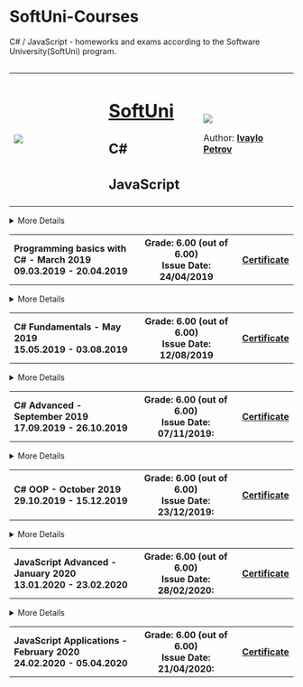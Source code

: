 # SoftUni-Courses
C# / JavaScript - homeworks and exams according to the Software University(SoftUni) program. 


<!-- Head Start -->
<table border="0" width="100%" cellspacing="2" cellpadding="3" align="left">
<tbody>
<tr>
<td align="left" width="33%"><img style="text-align: center;" src="http://conf.softuni.bg/wp-content/uploads/2015/01/SoftUni-Logo-Flat_square-blue-300x235.png"/></td>
  
<td align="left" width="33%">
<h1><a href="https://softuni.bg/">SoftUni</a></h1>
<h2>C#</h2>
  <h2>JavaScript</h2>
</td>

<td align="left" width="33%">
  <img src="https://avatars1.githubusercontent.com/u/52930559?s=460&u=56c073c9be5078b046e7d01ceff70417375ceb2f&v=4"/>
  
<!--   TODO: Add linkedIn profile -->
<!-- <img src="https://avatars1.githubusercontent.com/u/52930559?s=460&u=56c073c9be5078b046e7d01ceff70417375ceb2f&v=4" width = 20% height= 20% alt="LinkedIn" /> -->
Author: 
 <strong>
<a title="Ivaylo Petrov" href="XXXX" target="_blank">
Ivaylo Petrov
</a>
 </strong></p>
</td>
</tr>
</tbody>
</table>
<!-- Head End -->

<!-- C# Basics Start -->
<hr />
<!-- Summary Begin -->
<details>
<summary> More Details
<table border="0" width="100%" cellspacing="1" cellpadding="3" align="left">
<tbody>
<tr><th align="left" width="50%">Programming basics with C# - March 2019 <br /> 
09.03.2019 - 20.04.2019</th><th width="40%">Grade: 6.00 (out of 6.00)<br /> Issue Date: 24/04/2019</th><th>
<p><a title="C# Basics" href="https://softuni.bg/certificates/details/66322/4f0418c3" target="_blank">Certificate</a></p>
</th></tr>
</tbody>
</table>
</summary>
<!-- Summary End -->
  
<table border="0" width="100%" cellspacing="1" cellpadding="3" align="left">
<tbody>
<!-- Course Body -->
<tr>
<td width="50%">
 <ul>
 <li><p><a title="Simple operations and calculations" href="https://github.com/q2kPetrov/SoftUni-Courses/tree/master/C%23%20Basics/Exercises/1.%20Simple%20Operations%20and%20Calculations" target="_blank">Simple operations and calculations - exercises</a></p>
 </li>
 </ul>

<td colspan="2" width="55%">
  <ul>
  <li><p><a title="Conditional statements" href="https://github.com/q2kPetrov/SoftUni-Courses/tree/master/C%23%20Basics/Exercises/2_Conditional-statements" target="_blank">Conditional statements - exercises</a></p>
  </li>
  </ul>
</td>
</tr>

<tr>
<td width="50%">
  <ul>
  <li><p><a title="Nested conditional statements" href="https://github.com/q2kPetrov/SoftUni-Courses/tree/master/C%23%20Basics/Exercises/3_Nested-conditional-statements" target="_blank">Nested conditional statements - exercises</a></p>  
  </li>
  </ul>  
</td>
<td colspan="2" width="50%">
  <ul>
  <li><p><a title="While loop" href="https://github.com/q2kPetrov/SoftUni-Courses/tree/master/C%23%20Basics/Exercises/4_While-loop" target="_blank">While loop - exercises</a></p>
  </li>
  </ul>
</td>
</tr>
<tr>
<td width="50%">
  <ul>
  <li><p><a title="For loop" href="https://github.com/q2kPetrov/SoftUni-Courses/tree/master/C%23%20Basics/Exercises/5_For-loop" target="_blank">For loop - exercises</a></p>
  </li>
  </ul>
</td>
<td colspan="2" width="50%">
  <ul>
  <li><p><a title="Nested loops" href="https://github.com/q2kPetrov/SoftUni-Courses/tree/master/C%23%20Basics/Exercises/6_Nested-loops" target="_blank">Nested loops - exercises</a></p>
  </li>
  </ul>
</td>
</tr>


<tr>
<tr><td colspan="3" align="center" width="100%"><p>Exam Preparation</p></td></tr>
</tr>
<tr>
<td width="50%">
  <ul>
  <li><p><a title="Exam 24 November 2019" href="https://github.com/q2kPetrov/SoftUni-Courses/tree/master/C%23%20Basics/Exams/Exam%20-%2024%20November%202019" target="_blank">Programming basics with C# Exam - 24 November 2019</a></p>
  </li>
  </ul>
</td>
<td colspan="2" width="50%">
  <ul>
  <li><p><a title="Exam 20 April 2019" href="https://github.com/q2kPetrov/SoftUni-Courses/tree/master/C%23%20Basics/Exams/Exam%20-%2020%20%20April%202019" target="_blank">Programming basics with C# - 20 April 2019 (exam)</a></p>
  </li>
  </ul>
</td>
</tr>
<tr>
<tr>
<td width="50%">
  <ul>
  <li><p><a title="Programming basics Exam - 9/10 March" href="https://github.com/q2kPetrov/SoftUni-Courses/tree/master/C%23%20Basics/Exams/Exams%20-%209%20and%2010%20March%202019" target="_blank">Programming basics Exams - 9 and 10 March 2019</a></p>
  </li>
  </ul>
</td>
</tr>
</tbody>
</table>
</details>
<hr />
<!-- C# Basics End -->


<!-- C# Fundamentals Start -->
<hr />
<!-- Summary Begin -->
<details>
<summary> More Details
<table border="0.3" width="100%" cellspacing="1" cellpadding="3" align="left">
<tbody>
<tr><th align="left" width="50%">C# Fundamentals - May 2019<br /> 
15.05.2019 - 03.08.2019</th><th width="40%">Grade: 6.00 (out of 6.00)<br /> Issue Date: 12/08/2019</th><th>
<p><a title="C# Fundamentals" href="https://softuni.bg/certificates/details/69255/3315630e" target="_blank">Certificate</a></p>
</th></tr>
</tbody>
</table>
</summary>
<!-- Summary End -->
  
<table border="0" width="100%" cellspacing="1" cellpadding="3" align="left">
<tbody>
<!-- Course Body -->
<tr>
<td width="50%">
<p><a title="Basic sintax, conditional statements and loops" href="https://github.com/q2kPetrov/SoftUni-Courses/tree/master/C%23%20Fundamentals/01_BasicSyntaxConditionalStatementsAndLoops/Exercises/Exercisesss" target="_blank">Basic sintax, conditional statements and loops - exercises</a></p>
<p><a title="Basic sintax, conditional statements and loops" href="https://github.com/q2kPetrov/SoftUni-Courses/tree/master/C%23%20Fundamentals/01_BasicSyntaxConditionalStatementsAndLoops/Exercises/Exercisesss" target="_blank">Basic sintax, conditional statements and loops - additional exercises</a></p>
<td colspan="2" width="50%">
<p><a title="Lists" href="https://github.com/q2kPetrov/SoftUni-Courses/tree/master/C%23%20Fundamentals/05_Lists/Exercises" target="_blank">Lists - exercises</a></p>
  <p><a title="Lists" href="https://github.com/q2kPetrov/SoftUni-Courses/tree/master/C%23%20Fundamentals/05_Lists/MoreExercises" target="_blank">Lists - additional exercises</a></p>
</td>
</tr>

<tr>
<td width="50%">
<p><a title="Data types and variables" href="https://github.com/q2kPetrov/SoftUni-Courses/tree/master/C%23%20Fundamentals/02_DataTypesAndVariables" target="_blank">Data types and variables - exercises</a></p>
</td>
<td colspan="2" width="50%">
<p><a title="Arrays" href="https://github.com/q2kPetrov/SoftUni-Courses/tree/master/C%23%20Fundamentals/03_Arrays/Exercises" target="_blank">Arrays - exercises</a></p>
  <p><a title="Arrays" href="https://github.com/q2kPetrov/SoftUni-Courses/tree/master/C%23%20Fundamentals/03_Arrays/MoreExercises" target="_blank">Arrays - additional exercises</a></p>
</td>
</tr>

<tr> 
<td width="50%">
<p><a title="Methods" href="https://github.com/q2kPetrov/SoftUni-Courses/tree/master/C%23%20Fundamentals/04_Methods/Exercises" target="_blank">Methods - exercises</a></p>
  <p><a title="Arrays" href="https://github.com/q2kPetrov/SoftUni-Courses/tree/master/C%23%20Fundamentals/04_Methods/MoreExercises" target="_blank">Methods - additional exercises</a></p>
</td>
  
<td colspan="2" width="50%">
<p><a title="Objects and classes" href="https://github.com/q2kPetrov/SoftUni-Courses/tree/master/C%23%20Fundamentals/06_ObjectsAndClasses/Exercises" target="_blank">Objects and classes - exercises</a></p> 
</td>
</tr>

<tr>
<td width="50%">
<p><a title="Associative arrays" href="https://github.com/q2kPetrov/SoftUni-Courses/tree/master/C%23%20Fundamentals/07_AssociativeArrays/Exercises" target="_blank">Associative arrays - exercises</a></p>
  <p><a title="Associative arrays" href="https://github.com/q2kPetrov/SoftUni-Courses/tree/master/C%23%20Fundamentals/07_AssociativeArrays/MoreExercises" target="_blank">Associative arrays - additional exercises</a></p>
</td>
<td colspan="2" width="50%">
<p><a title="Text processing" href="https://github.com/q2kPetrov/SoftUni-Courses/tree/master/C%23%20Fundamentals/08_TextProcessing/Exercises" target="_blank">Text processing - exercises</a></p>
  <p><a title="Text processing" href="https://github.com/q2kPetrov/SoftUni-Courses/tree/master/C%23%20Fundamentals/08_TextProcessing/MoreExercises" target="_blank">Text processing - additional exercises</a></p>
</td>
</tr>

<tr>
<td  width="50%">
<p><a title="Regular expressions" href="https://github.com/q2kPetrov/SoftUni-Courses/tree/master/C%23%20Fundamentals/09_RegularExpressions/Exercises" target="_blank">Regular expressions - exercises</a></p>
  <p><a title="Regular expressions" href="https://github.com/q2kPetrov/SoftUni-Courses/tree/master/C%23%20Fundamentals/09_RegularExpressions/MoreExercises" target="_blank">Regular expressions - additional exercises</a></p>
</td>
</tr>


<tr>
<tr><td colspan="3" align="center" width="100%"><p>Mid Exam Preparation</p></td></tr>
</tr>

<tr>
<td width="50%">
<p><a title="Mid exam 10 March 2019 - group 2" href="https://github.com/q2kPetrov/SoftUni-Courses/tree/master/C%23%20Fundamentals/Exams/Mid%20Exams/Mid%20Exam%20-%2010%20March%202019%20Group%202" target="_blank">Mid exam 10 March 2019 - group 2</a></p>
</td>
<td colspan="2" width="50%">
<p><a title="Mid exam 30 June 2019 - group 1" href="https://github.com/q2kPetrov/SoftUni-Courses/tree/master/C%23%20Fundamentals/Exams/Mid%20Exams/Mid%20Exam%20-%2030%20June%202019%20Group%201" target="_blank">Mid exam 30 June 2019 - group 1</a></p>
</td>
</tr>

<tr>
<td width="50%">
<p><a title="Mid exam 4 November 2018" href="https://github.com/q2kPetrov/SoftUni-Courses/tree/master/C%23%20Fundamentals/Exams/Mid%20Exams/Mid%20Exam%20-%204%20November%202018" target="_blank">Mid exam 4 November 2018</a></p>
</td>
<td colspan="2" width="50%">
<p><a title="Mid exam 16 April 2019" href="https://github.com/q2kPetrov/SoftUni-Courses/tree/master/C%23%20Fundamentals/Exams/Mid%20Exams/Retake%20Mid%20Exam%20-%2016%20April%202019" target="_blank">Mid exam 16 April 2019</a></p>
</td>
</tr>

<tr>
<tr><td colspan="3" align="center" width="100%"><p>Final Exam Preparation</p></td></tr>
</tr>

<tr>
<td width="50%">
<p><a title="Final exam" href="https://github.com/q2kPetrov/SoftUni-Courses/tree/master/C%23%20Fundamentals/Exams/Final%20Exams/Final%20Exam%20-%2003%20August%202019%20Group%201" target="_blank">Final exam - 3 August 2019 - group 1</a></p>
</td>
<td colspan="2" width="50%">
<p><a title="06 April 2019" href="https://github.com/q2kPetrov/SoftUni-Courses/tree/master/C%23%20Fundamentals/Exams/Final%20Exams/Final%20Exam%20-%2006%20April%202019" target="_blank">Final exam - 06 April 2019</a></p>
</td>
</tr>

<tr>
<td width="50%">
<p><a title="Final exam" href="https://github.com/q2kPetrov/SoftUni-Courses/tree/master/C%23%20Fundamentals/Exams/Final%20Exams/Final%20Exam%20-%2014%20April%202019%20Group%20I" target="_blank">Final exam - 14 April 2019 - group 1</a></p>
</td>
<td colspan="2" width="50%">
<p><a title="14 April 2019" href="https://github.com/q2kPetrov/SoftUni-Courses/tree/master/C%23%20Fundamentals/Exams/Final%20Exams/Final%20Exam%20-%2014%20April%202019%20Group%20II" target="_blank">Final exam - 14 April 2019 - group 2</a></p>
</td>
</tr>

<tr>
<td width="50%">
<p><a title="Final exam" href="https://github.com/q2kPetrov/SoftUni-Courses/tree/master/C%23%20Fundamentals/Exams/Final%20Exams/Final%20Exam%20-%2016%20December%202018" target="_blank">Final exam - 16 December 2018</a></p>
</td>
<td colspan="2" width="50%">
<p><a title="Final exam" href="https://github.com/q2kPetrov/SoftUni-Courses/tree/master/C%23%20Fundamentals/Exams/Final%20Exams/Final%20Exam%20Preparation%20-%2024%20July%202019" target="_blank">Final exam - 24 July 2019</a></p>
</td>
</tr>

<tr>
<td width="50%">
<p><a title="Retake Final exam" href="https://github.com/q2kPetrov/SoftUni-Courses/tree/master/C%23%20Fundamentals/Exams/Final%20Exams/Retake%20Final%20Exam%20-%2018%20April%202018" target="_blank">Final exam - Retake - 18 April 2018</a></p>
</td>
</tr>

</tbody>
</table>
</details>
<hr />
<!-- C# Fundamentals End -->

<!-- C# Advanced Start -->  
<hr />
<!-- Summary Begin -->
<details>
<summary> More Details
<table border="0" width="100%" cellspacing="1" cellpadding="3" align="left">

<tr><th align="left" width="50%">C# Advanced - September 2019 <br /> 17.09.2019 - 26.10.2019</th><th width="40%">Grade: 6.00 (out of 6.00) <br /> Issue Date: 07/11/2019:</th><th>
<p><a title="C# Advanced" href="https://softuni.bg/certificates/details/72147/9addc663" target="_blank">Certificate</a></p>
</th></tr>
</table>
</summary>
<!-- Summary End -->

<table border="0" width="100%" cellspacing="0" cellpadding="0" align="left">
<!-- Course Body -->
<tr >
<td width="20%">
<ul >
  <li><p><a title="Stacks and queues" href="https://github.com/q2kPetrov/SoftUni-Courses/tree/master/C%23Advanced/Exercises/01_StacksAndQueues" target="_blank">Stacks and queues - exercises</a>
   </p>
   </li>
</ul>
</td>
<td colspan="2" width="20%">
<ul >
  <li><p><a title="Multidimensional arrays" href="https://github.com/q2kPetrov/SoftUni-Courses/tree/master/C%23Advanced/Exercises/02_MultidimensionalArrays" target="_blank">Multidimensional arrays - exercises</a></p>
  </li>
  </ul>
</td>
</tr>

<tr >
<td width="20%">
<ul >
  <li><p><a title="Sets and dictionaries" href="https://github.com/q2kPetrov/SoftUni-Courses/tree/master/C%23Advanced/Exercises/03_SetsAndDictionaries" target="_blank">Sets and dictionaries - exercises</a>
   </p>
   </li>
</ul>
</td>
<td colspan="2" width="20%">
<ul >
  <li><p><a title="Functional programming" href="https://github.com/q2kPetrov/SoftUni-Courses/tree/master/C%23Advanced/Exercises/04_FunctionalProgramming" target="_blank">Functional programming - exercises</a></p>
  </li>
  </ul>
</td>
</tr>

<tr >
<td width="20%">
<ul >
  <li><p><a title="Defining classes" href="https://github.com/q2kPetrov/SoftUni-Courses/tree/master/C%23Advanced/Exercises/05_DefiningClasses" target="_blank">Defining classes - exercises</a>
   </p>
   </li>
</ul>
</td>
<td colspan="2" width="20%">
<ul >
  <li><p><a title="Generics" href="https://github.com/q2kPetrov/SoftUni-Courses/tree/master/C%23Advanced/Exercises/06_Generics" target="_blank">Generics - exercises</a></p>
  </li>
  </ul>
</td>
</tr>

<tr >
<td width="20%">
<ul >
  <li><p><a title="Iterators and comparators" href="https://github.com/q2kPetrov/SoftUni-Courses/tree/master/C%23Advanced/Exercises/07_IteratorsAndComparators" target="_blank">Iterators and comparators - exercises</a>
   </p>
   </li>
</ul>
</td>
</tr>

<tr>
<tr><td colspan="3" align="center" width="100%"><p>Exam Preparation</p></td></tr>
</tr>

<tr >
<td width="20%">
<ul >
  <li><p><a title="13 August 2019" href="https://github.com/q2kPetrov/SoftUni-Courses/tree/master/C%23Advanced/ExamPreparation/13_August_2019" target="_blank">Exam - 13 August 2019</a>
   </p>
   </li>
</ul>
</td>
<td colspan="2" width="20%">
<ul >
  <li><p><a title="16 April 2019" href="https://github.com/q2kPetrov/SoftUni-Courses/tree/master/C%23Advanced/ExamPreparation/16_April_2019" target="_blank">Exam - 16 April 2019</a></p>
  </li>
  </ul>
</td>
</tr>

<tr >
<td width="20%">
<ul >
  <li><p><a title="17 February 2019" href="https://github.com/q2kPetrov/SoftUni-Courses/tree/master/C%23Advanced/ExamPreparation/17_Feb_2019" target="_blank">Exam - 17 February 2019</a>
   </p>
   </li>
</ul>
</td>
<td colspan="2" width="20%">
<ul >
  <li><p><a title="23 June 2019" href="https://github.com/q2kPetrov/SoftUni-Courses/tree/master/C%23Advanced/ExamPreparation/23_June_2019" target="_blank">Exam - 23 June 2019</a></p>
  </li>
  </ul>
</td>
</tr>

<tr >
<td width="20%">
<ul >
  <li><p><a title="23 October 2019" href="https://github.com/q2kPetrov/SoftUni-Courses/tree/master/C%23Advanced/ExamPreparation/23_October_2019" target="_blank">Exam - 23 October 2019</a>
   </p>
   </li>
</ul>
</td>
<td colspan="2" width="20%">
<ul >
  <li><p><a title="24 February 2019" href="https://github.com/q2kPetrov/SoftUni-Courses/tree/master/C%23Advanced/ExamPreparation/24_Feb_2019" target="_blank">Exam - 24 February 2019</a></p>
  </li>
  </ul>
</td>
</tr>
</table>
</details>
<hr />
<!-- C# Advanced End -->

<!-- C# OOP Start -->  
<hr />
<!-- Summary Begin -->
<details>
<summary> More Details
<table border="0" width="100%" cellspacing="1" cellpadding="3" align="left">

<tr><th align="left" width="50%">C# OOP - October 2019 <br /> 29.10.2019 - 15.12.2019</th><th width="40%">Grade: 6.00 (out of 6.00) <br /> Issue Date: 23/12/2019:</th><th>
<p><a title="C# OOP" href="https://softuni.bg/certificates/details/75306/fc669a56" target="_blank">Certificate</a></p>
</th></tr>
</table>
</summary>
<!-- Summary End -->

<table border="0" width="100%" cellspacing="0" cellpadding="0" align="left">
<!-- Course Body -->
<tr >
<td width="20%">
<ul >
  <li><p><a title="Working with abstraction" href="https://github.com/q2kPetrov/SoftUni-Courses/tree/master/C%23%20OOP/01_WorkingWithAbstraction" target="_blank">Working with abstraction - exercises</a>
   </p>
   </li>
</ul>
</td>
<td colspan="2" width="20%">
<ul >
  <li><p><a title="Inheritance" href="https://github.com/q2kPetrov/SoftUni-Courses/tree/master/C%23%20OOP/02_Inheritance" target="_blank">Inheritance - exercises</a></p>
  </li>
  </ul>
</td>
</tr>

<tr >
<td width="20%">
<ul >
  <li><p><a title="Encapsulation" href="https://github.com/q2kPetrov/SoftUni-Courses/tree/master/C%23%20OOP/03_Encapsulation" target="_blank">Encapsulation - exercises</a>
   </p>
   </li>
</ul>
</td>
<td colspan="2" width="20%">
<ul >
  <li><p><a title="Interfaces and abstraction" href="https://github.com/q2kPetrov/SoftUni-Courses/tree/master/C%23%20OOP/04_InterfacesAndAbstraction" target="_blank">Interfaces and abstraction - exercises</a></p>
  </li>
  </ul>
</td>
</tr>

<tr >
<td width="20%">
<ul >
  <li><p><a title="Polymorphism" href="https://github.com/q2kPetrov/SoftUni-Courses/tree/master/C%23%20OOP/05_Polymorphism" target="_blank">Polymorphism - exercises</a>
   </p>
   </li>
</ul>
</td>
<td colspan="2" width="20%">
<ul >
  <li><p><a title="Reflection" href="https://github.com/q2kPetrov/SoftUni-Courses/tree/master/C%23%20OOP/06_Reflection/Exercises" target="_blank">Reflection - exercises</a></p>
  </li>
  </ul>
</td>
</tr>

<tr >
<td width="20%">
<ul >
  <li><p><a title="Unit testing" href="https://github.com/q2kPetrov/SoftUni-Courses/tree/master/C%23%20OOP/07_UnitTesting" target="_blank">Unit testing - exercises</a>
   </p>
   </li>
</ul>
</td>
</tr>

<tr>
<tr><td colspan="3" align="center" width="100%"><p>Exam Preparation</p></td></tr>
</tr>

<tr >
<td width="20%">
<ul >
  <li><p><a title="14 April 2019" href="https://github.com/q2kPetrov/SoftUni-Courses/tree/master/C%23%20OOP/Exams/14%20April%202019" target="_blank">Exam - 14 April 2019</a>
   </p>
   </li>
</ul>
</td>
<td colspan="2" width="20%">
<ul >
  <li><p><a title="18 November 2018" href="https://github.com/q2kPetrov/SoftUni-Courses/tree/master/C%23%20OOP/Exams/C%23%20OOP%20Exam%20-%2018%20November%202018" target="_blank">Exam - 18 November 2018</a></p>
  </li>
  </ul>
</td>
</tr>

<tr >
<td width="20%">
<ul >
  <li><p><a title="07 December 2019" href="https://github.com/q2kPetrov/SoftUni-Courses/tree/master/C%23%20OOP/Exams/Demo%20Exam%20-%2007%20December%202019" target="_blank">Exam - 07 December 2019</a>
   </p>
   </li>
</ul>
</td>
<td colspan="2" width="20%">
<ul >
  <li><p><a title="11 August 2019" href="https://github.com/q2kPetrov/SoftUni-Courses/tree/master/C%23%20OOP/Exams/OOP%20Exam%20-%2011%20August%202019" target="_blank">Exam - 11 August 2019</a></p>
  </li>
  </ul>
</td>
</tr>

<tr >
<td width="20%">
<ul >
  <li><p><a title="15 August 2019" href="https://github.com/q2kPetrov/SoftUni-Courses/tree/master/C%23%20OOP/Exams/OOP%20Retake%20Exam%20-%2015%20August%202019" target="_blank">Exam - 15 August 2019</a>
   </p>
   </li>
</ul>
</td>
<td colspan="2" width="20%">
<ul >
  <li><p><a title="18 April 2019" href="https://github.com/q2kPetrov/SoftUni-Courses/tree/master/C%23%20OOP/Exams/OOP%20Retake%20Exam%20-%2018%20April%202019" target="_blank">Exam - 18 April 2019</a></p>
  </li>
  </ul>
</td>
</tr>
</table>
</details>
<hr />
<!-- C# OOP End -->

<!-- JavaScript Advanced Start -->  
<hr />
<!-- Summary Begin -->
<details>
<summary> More Details
<table border="0" width="100%" cellspacing="1" cellpadding="3" align="left">

<tr><th align="left" width="50%">JavaScript Advanced - January 2020 <br /> 13.01.2020 - 23.02.2020</th><th width="40%">Grade: 6.00 (out of 6.00) <br /> Issue Date: 28/02/2020:</th><th>
<p><a title="C# OOP" href="https://softuni.bg/certificates/details/76354/4b5497b1" target="_blank">Certificate</a></p>
</th></tr>
</table>
</summary>
<!-- Summary End -->

<table border="0" width="100%" cellspacing="0" cellpadding="0" align="left">
<!-- Course Body -->
<tr >
<td width="20%">
<ul >
  <li><p><a title="Syntax, functions and statements" href="https://github.com/q2kPetrov/SoftUni-Courses/tree/master/Exercises/1.%20Syntax%2C%20Functions%20and%20Statements" target="_blank">Syntax, functions and statements - exercises</a>
   </p>
   </li>
</ul>
</td>
<td colspan="2" width="20%">
<ul >
  <li><p><a title="Arrays" href="https://github.com/q2kPetrov/SoftUni-Courses/tree/master/Exercises/2.%20Arrays" target="_blank">Arrays - exercises</a></p>
  </li>
  </ul>
</td>
</tr>

<tr >
<td width="20%">
<ul >
  <li><p><a title="Objects" href="https://github.com/q2kPetrov/SoftUni-Courses/tree/master/Exercises/3.%20Objects" target="_blank">Objects - exercises</a>
   </p>
   </li>
</ul>
</td>
<td colspan="2" width="20%">
<ul >
  <li><p><a title="Advanced functions" href="https://github.com/q2kPetrov/SoftUni-Courses/tree/master/Exercises/4.%20Advanced%20Functions" target="_blank">Advanced functions - exercises</a></p>
  </li>
  </ul>
</td>
</tr>

<tr >
<td width="20%">
<ul >
  <li><p><a title="DOM" href="https://github.com/q2kPetrov/SoftUni-Courses/tree/master/Exercises/5.%20DOM" target="_blank">DOM - exercises</a>
   </p>
   </li>
</ul>
</td>
<td colspan="2" width="20%">
<ul >
  <li><p><a title="DOM manipulation" href="https://github.com/q2kPetrov/SoftUni-Courses/tree/master/Exercises/6.%20DOM%20Manipulations" target="_blank">DOM manipulation - exercises</a></p>
  </li>
  </ul>
</td>
</tr>

<tr >
<td width="20%">
<ul >
  <li><p><a title="Classes" href="https://github.com/q2kPetrov/SoftUni-Courses/tree/master/Exercises/7.%20Classes" target="_blank">Classes - exercises</a>
   </p>
   </li>
</ul>
</td>
  <td colspan="2" width="20%">
<ul >
  <li><p><a title="Unit testing" href="https://github.com/q2kPetrov/SoftUni-Courses/tree/master/Exercises/8.%20Unit%20Testing" target="_blank">Unit testing - exercises</a></p>
  </li>
  </ul>
</td>
</tr>

<tr >
<td width="20%">
<ul >
  <li><p><a title="String and Regex" href="https://github.com/q2kPetrov/SoftUni-Courses/tree/master/Exercises/9.%20String%20and%20RegExp" target="_blank">String and Regex - exercises</a>
   </p>
   </li>
</ul>
</td>

<tr>
<tr><td colspan="3" align="center" width="100%"><p>Exam Preparation</p></td></tr>
</tr>

<tr >
<td width="20%">
<ul >
  <li><p><a title="26 October 2019" href="https://github.com/q2kPetrov/SoftUni-Courses/tree/master/Exercises/Mid%20Exams/JS%20Advanced%20-%2026%20October%202019" target="_blank">Exam - 26 October 2019</a>
   </p>
   </li>
</ul>
</td>
<td colspan="2" width="20%">
<ul >
  <li><p><a title="07 July 2019" href="https://github.com/q2kPetrov/SoftUni-Courses/tree/master/Exercises/Mid%20Exams/JS%20Advanced%20Exam%20-%2007%20July%202019" target="_blank">Exam - 07 July 2019</a></p>
  </li>
  </ul>
</td>
</tr>

<tr >
<td width="20%">
<ul >
  <li><p><a title="July 2019" href="https://github.com/q2kPetrov/SoftUni-Courses/tree/master/Exercises/Mid%20Exams/JS%20Advanced%20Exam%20Preparation%20-%20July%202019" target="_blank">Exam preparation -  July  2019</a>
   </p>
   </li>
</ul>
</td>
<td colspan="2" width="20%">
<ul >
  <li><p><a title="08 April 2020" href="https://github.com/q2kPetrov/SoftUni-Courses/tree/master/Exercises/Mid%20Exams/JS%20Advanced%20Retake%20-%2008%20April%202020" target="_blank">Exam - 08 April 2020</a></p>
  </li>
  </ul>
</td>
</tr>

<tr >
<td width="20%">
<ul >
  <li><p><a title="08 August 2019" href="https://github.com/q2kPetrov/SoftUni-Courses/tree/master/Exercises/Mid%20Exams/JS%20Advanced%20Retake%20-%2008%20August%202019" target="_blank">Exam - 08 August 2019</a>
   </p>
   </li>
</ul>
</td>
<td colspan="2" width="20%">
<ul >
  <li><p><a title="10 December 2019" href="https://github.com/q2kPetrov/SoftUni-Courses/tree/master/Exercises/Mid%20Exams/JS%20Advanced%20Retake%20Exam%20-%2010%20December%202019" target="_blank">Exam - 10 December 2019</a></p>
  </li>
  </ul>
</td>
</tr>
</table>
</details>
<hr />
<!-- JS Advanced End -->










<!-- JavaScript Applications Start -->  
<hr />
<!-- Summary Begin -->
<details>
<summary> More Details
<table border="0" width="100%" cellspacing="1" cellpadding="3" align="left">

<tr><th align="left" width="50%">JavaScript Applications - February 2020 <br /> 24.02.2020 - 05.04.2020</th><th width="40%">Grade: 6.00 (out of 6.00) <br /> Issue Date: 21/04/2020:</th><th>
<p><a title="C# OOP" href="https://softuni.bg/certificates/details/80325/d2299076" target="_blank">Certificate</a></p>
</th></tr>
</table>
</summary>
<!-- Summary End -->

<table border="0" width="100%" cellspacing="0" cellpadding="0" align="left">
<!-- Course Body -->
<tr >
<td width="20%">
<ul >
  <li><p><a title="This" href="https://github.com/q2kPetrov/SoftUni-Courses/tree/master/JavaScript%20Applications/1_This" target="_blank">This - exercises</a>
   </p>
   </li>
</ul>
</td>
<td colspan="2" width="20%">
<ul >
  <li><p><a title="Object composition" href="https://github.com/q2kPetrov/SoftUni-Courses/tree/master/JavaScript%20Applications/2_Object_Composition" target="_blank">Object composition - exercises</a></p>
  </li>
  </ul>
</td>
</tr>

<tr >
<td width="20%">
<ul >
  <li><p><a title="Prototypes and inheritance" href="https://github.com/q2kPetrov/SoftUni-Courses/tree/master/JavaScript%20Applications/3_Prototypes_and_Inheritance" target="_blank">Prototypes and inheritance - exercises</a>
   </p>
   </li>
</ul>
</td>
<td colspan="2" width="20%">
<ul >
  <li><p><a title="REST Services and AJAX" href="https://github.com/q2kPetrov/SoftUni-Courses/tree/master/JavaScript%20Applications/4_Rest_Services_and_AJAX" target="_blank">REST services and AJAX - exercises</a></p>
  </li>
  </ul>
</td>
</tr>

<tr >
<td width="20%">
<ul >
  <li><p><a title="Asynchronous programming" href="https://github.com/q2kPetrov/SoftUni-Courses/tree/master/JavaScript%20Applications/5_Asynchronous_Programming" target="_blank">Asynchronous programming - exercises</a>
   </p>
   </li>
</ul>
</td>
<td colspan="2" width="20%">
<ul >
  <li><p><a title="Remote DB" href="https://github.com/q2kPetrov/SoftUni-Courses/tree/master/JavaScript%20Applications/6_Remote_Databases" target="_blank">Remote DataBases - exercises</a></p>
  </li>
  </ul>
</td>
</tr>

<tr >
<td width="20%">
<ul >
  <li><p><a title="Templating" href="https://github.com/q2kPetrov/SoftUni-Courses/tree/master/JavaScript%20Applications/7_Templating" target="_blank">Templating - exercises</a>
   </p>
   </li>
</ul>
</td>
  <td colspan="2" width="20%">
<ul >
  <li><p><a title="Routing" href="https://github.com/q2kPetrov/SoftUni-Courses/tree/master/Exercises/8.%20Unit%20Testing" target="_blank">Routing - exercises</a></p>
  </li>
  </ul>
</td>
</tr>
<tr>
<tr><td colspan="3" align="center" width="100%"><p>Exam Preparation</p></td></tr>
</tr>

<tr >
<td width="20%">
<ul >
  <li><p><a title="05 April 2020" href="https://github.com/q2kPetrov/SoftUni-Courses/tree/master/JavaScript%20Applications/Exams" target="_blank">Exam - 05 April 2020</a>
   </p>
   </li>
</ul>
</td>
<td colspan="2" width="20%">
<ul >
  <li><p><a title="07 December 2019" href="https://github.com/q2kPetrov/SoftUni-Courses/tree/master/JavaScript%20Applications/Exams" target="_blank">Exam - 07 December 2019</a></p>
  </li>
  </ul>
</td>
</tr>
</table>
</details>
<hr />
<!-- JS Applications End -->
